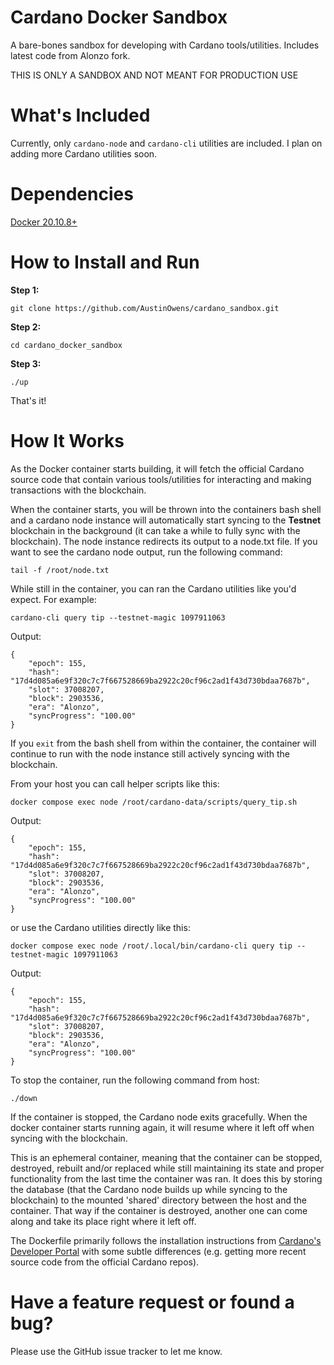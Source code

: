 # Cardano Docker Sandbox
A bare-bones sandbox for developing with Cardano tools/utilities. Includes latest code from Alonzo fork.

THIS IS ONLY A SANDBOX AND NOT MEANT FOR PRODUCTION USE

# What's Included
Currently, only `cardano-node` and `cardano-cli` utilities are included. I plan on adding more Cardano utilities soon. 

# Dependencies 
[Docker 20.10.8+](https://docs.docker.com/get-docker/)

# How to Install and Run
**Step 1:**

```
git clone https://github.com/AustinOwens/cardano_sandbox.git
```

**Step 2:**

```
cd cardano_docker_sandbox
```

**Step 3:**

```
./up
```

That's it!

# How It Works
As the Docker container starts building, it will fetch the official Cardano source code that contain various tools/utilities for interacting and making transactions with the blockchain. 

When the container starts, you will be thrown into the containers bash shell and a cardano node instance will automatically start syncing to the **Testnet** blockchain in the background (it can take a while to fully sync with the blockchain). The node instance redirects its output to a node.txt file. If you want to see the cardano node output, run the following command:

```
tail -f /root/node.txt
```

While still in the container, you can ran the Cardano utilities like you'd expect. For example:

```
cardano-cli query tip --testnet-magic 1097911063
```

Output:
```
{
    "epoch": 155,
    "hash": "17d4d085a6e9f320c7c7f667528669ba2922c20cf96c2ad1f43d730bdaa7687b",
    "slot": 37008207,
    "block": 2903536,
    "era": "Alonzo",
    "syncProgress": "100.00"
}
```

If you `exit` from the bash shell from within the container, the container will continue to run with the node instance still actively syncing with the blockchain.

From your host you can call helper scripts like this:

```
docker compose exec node /root/cardano-data/scripts/query_tip.sh
```

Output:
```
{
    "epoch": 155,
    "hash": "17d4d085a6e9f320c7c7f667528669ba2922c20cf96c2ad1f43d730bdaa7687b",
    "slot": 37008207,
    "block": 2903536,
    "era": "Alonzo",
    "syncProgress": "100.00"
}
```

or use the Cardano utilities directly like this:

```
docker compose exec node /root/.local/bin/cardano-cli query tip --testnet-magic 1097911063
```

Output:
```
{
    "epoch": 155,
    "hash": "17d4d085a6e9f320c7c7f667528669ba2922c20cf96c2ad1f43d730bdaa7687b",
    "slot": 37008207,
    "block": 2903536,
    "era": "Alonzo",
    "syncProgress": "100.00"
}
```

To stop the container, run the following command from host: 

```
./down
```

If the container is stopped, the Cardano node exits gracefully. When the docker container starts running again, it will resume where it left off when syncing with the blockchain. 

This is an ephemeral container, meaning that the container can be stopped, destroyed, rebuilt and/or replaced while still maintaining its state and proper functionality from the last time the container was ran. It does this by storing the database (that the Cardano node builds up while syncing to the blockchain) to the mounted 'shared' directory between the host and the container. That way if the container is destroyed, another one can come along and take its place right where it left off.

The Dockerfile primarily follows the installation instructions from [Cardano's Developer Portal](https://developers.cardano.org/docs/get-started/installing-cardano-node) with some subtle differences (e.g. getting more recent source code from the official Cardano repos).


# Have a feature request or found a bug?

Please use the GitHub issue tracker to let me know.
